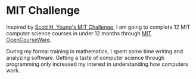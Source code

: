 # MIT Challenge

Inspired by [Scott H. Young's MIT Challenge](https://www.scotthyoung.com/blog/myprojects/mit-challenge-2/), I am going to complete 12 MIT computer science courses in under 12 months through [MIT OpenCourseWare](https://ocw.mit.edu/).

During my formal training in mathematics, I spent some time writing and analyzing software. Getting a taste of computer science through programming only increased my interest in understanding how computers work.

